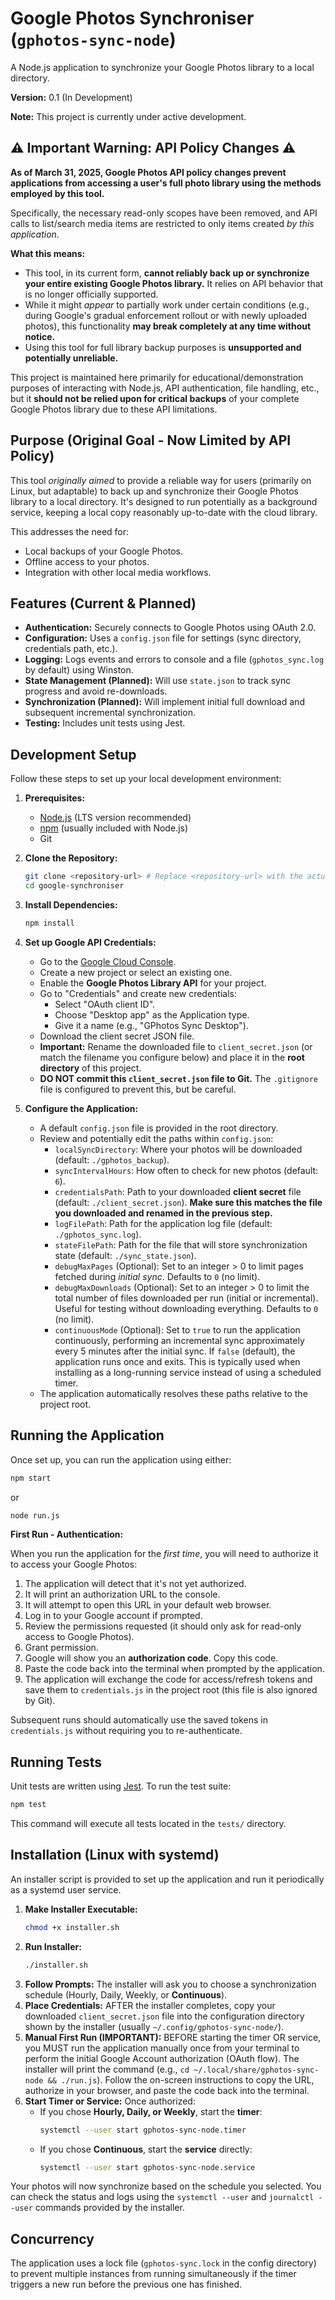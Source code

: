 # Google Photos Synchroniser (`gphotos-sync-node`)

A Node.js application to synchronize your Google Photos library to a local directory.

**Version:** 0.1 (In Development)

**Note:** This project is currently under active development.

## ⚠️ Important Warning: API Policy Changes ⚠️

**As of March 31, 2025, Google Photos API policy changes prevent applications from accessing a user's full photo library using the methods employed by this tool.** 

Specifically, the necessary read-only scopes have been removed, and API calls to list/search media items are restricted to only items created *by this application*.

**What this means:**
*   This tool, in its current form, **cannot reliably back up or synchronize your entire existing Google Photos library.** It relies on API behavior that is no longer officially supported.
*   While it might *appear* to partially work under certain conditions (e.g., during Google's gradual enforcement rollout or with newly uploaded photos), this functionality **may break completely at any time without notice.**
*   Using this tool for full library backup purposes is **unsupported and potentially unreliable.**

This project is maintained here primarily for educational/demonstration purposes of interacting with Node.js, API authentication, file handling, etc., but it **should not be relied upon for critical backups** of your complete Google Photos library due to these API limitations.

## Purpose (Original Goal - Now Limited by API Policy)

This tool *originally aimed* to provide a reliable way for users (primarily on Linux, but adaptable) to back up and synchronize their Google Photos library to a local directory. It's designed to run potentially as a background service, keeping a local copy reasonably up-to-date with the cloud library.

This addresses the need for:
*   Local backups of your Google Photos.
*   Offline access to your photos.
*   Integration with other local media workflows.

## Features (Current & Planned)

*   **Authentication:** Securely connects to Google Photos using OAuth 2.0.
*   **Configuration:** Uses a `config.json` file for settings (sync directory, credentials path, etc.).
*   **Logging:** Logs events and errors to console and a file (`gphotos_sync.log` by default) using Winston.
*   **State Management (Planned):** Will use `state.json` to track sync progress and avoid re-downloads.
*   **Synchronization (Planned):** Will implement initial full download and subsequent incremental synchronization.
*   **Testing:** Includes unit tests using Jest.

## Development Setup

Follow these steps to set up your local development environment:

1.  **Prerequisites:**
    *   [Node.js](https://nodejs.org/) (LTS version recommended)
    *   [npm](https://www.npmjs.com/) (usually included with Node.js)
    *   Git

2.  **Clone the Repository:**
    ```bash
    git clone <repository-url> # Replace <repository-url> with the actual Git URL
    cd google-synchroniser
    ```

3.  **Install Dependencies:**
    ```bash
    npm install
    ```

4.  **Set up Google API Credentials:**
    *   Go to the [Google Cloud Console](https://console.cloud.google.com/).
    *   Create a new project or select an existing one.
    *   Enable the **Google Photos Library API** for your project.
    *   Go to "Credentials" and create new credentials:
        *   Select "OAuth client ID".
        *   Choose "Desktop app" as the Application type.
        *   Give it a name (e.g., "GPhotos Sync Desktop").
    *   Download the client secret JSON file.
    *   **Important:** Rename the downloaded file to `client_secret.json` (or match the filename you configure below) and place it in the **root directory** of this project.
    *   **DO NOT commit this `client_secret.json` file to Git.** The `.gitignore` file is configured to prevent this, but be careful.

5.  **Configure the Application:**
    *   A default `config.json` file is provided in the root directory.
    *   Review and potentially edit the paths within `config.json`:
        *   `localSyncDirectory`: Where your photos will be downloaded (default: `./gphotos_backup`).
        *   `syncIntervalHours`: How often to check for new photos (default: `6`).
        *   `credentialsPath`: Path to your downloaded **client secret** file (default: `./client_secret.json`). **Make sure this matches the file you downloaded and renamed in the previous step.**
        *   `logFilePath`: Path for the application log file (default: `./gphotos_sync.log`).
        *   `stateFilePath`: Path for the file that will store synchronization state (default: `./sync_state.json`).
        *   `debugMaxPages` (Optional): Set to an integer > 0 to limit pages fetched during *initial sync*. Defaults to `0` (no limit).
        *   `debugMaxDownloads` (Optional): Set to an integer > 0 to limit the total number of files downloaded per run (initial or incremental). Useful for testing without downloading everything. Defaults to `0` (no limit).
        *   `continuousMode` (Optional): Set to `true` to run the application continuously, performing an incremental sync approximately every 5 minutes after the initial sync. If `false` (default), the application runs once and exits. This is typically used when installing as a long-running service instead of using a scheduled timer.
    *   The application automatically resolves these paths relative to the project root.

## Running the Application

Once set up, you can run the application using either:

```bash
npm start
```

or

```bash
node run.js
```

**First Run - Authentication:**

When you run the application for the *first time*, you will need to authorize it to access your Google Photos:

1.  The application will detect that it's not yet authorized.
2.  It will print an authorization URL to the console.
3.  It will attempt to open this URL in your default web browser.
4.  Log in to your Google account if prompted.
5.  Review the permissions requested (it should only ask for read-only access to Google Photos).
6.  Grant permission.
7.  Google will show you an **authorization code**. Copy this code.
8.  Paste the code back into the terminal when prompted by the application.
9.  The application will exchange the code for access/refresh tokens and save them to `credentials.js` in the project root (this file is also ignored by Git).

Subsequent runs should automatically use the saved tokens in `credentials.js` without requiring you to re-authenticate.

## Running Tests

Unit tests are written using [Jest](https://jestjs.io/). To run the test suite:

```bash
npm test
```

This command will execute all tests located in the `tests/` directory.

## Installation (Linux with systemd)

An installer script is provided to set up the application and run it periodically as a systemd user service.

1.  **Make Installer Executable:**
    ```bash
    chmod +x installer.sh
    ```
2.  **Run Installer:**
    ```bash
    ./installer.sh
    ```
3.  **Follow Prompts:** The installer will ask you to choose a synchronization schedule (Hourly, Daily, Weekly, or **Continuous**).
4.  **Place Credentials:** AFTER the installer completes, copy your downloaded `client_secret.json` file into the configuration directory shown by the installer (usually `~/.config/gphotos-sync-node/`).
5.  **Manual First Run (IMPORTANT):** BEFORE starting the timer OR service, you MUST run the application manually once from your terminal to perform the initial Google Account authorization (OAuth flow). The installer will print the command (e.g., `cd ~/.local/share/gphotos-sync-node && ./run.js`). Follow the on-screen instructions to copy the URL, authorize in your browser, and paste the code back into the terminal.
6.  **Start Timer or Service:** Once authorized:
    *   If you chose **Hourly, Daily, or Weekly**, start the **timer**: 
        ```bash
        systemctl --user start gphotos-sync-node.timer
        ```
    *   If you chose **Continuous**, start the **service** directly:
        ```bash
        systemctl --user start gphotos-sync-node.service
        ```

Your photos will now synchronize based on the schedule you selected. You can check the status and logs using the `systemctl --user` and `journalctl --user` commands provided by the installer.

## Concurrency

The application uses a lock file (`gphotos-sync.lock` in the config directory) to prevent multiple instances from running simultaneously if the timer triggers a new run before the previous one has finished. 